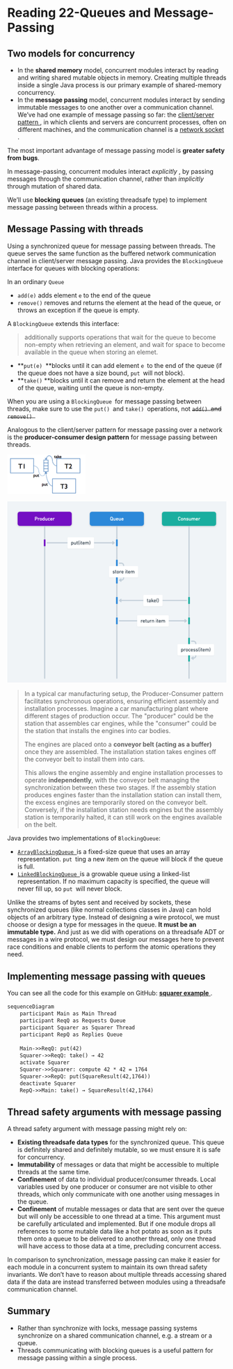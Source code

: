 # Reading 22-Queues and Message-Passing

## Two models for concurrency

- In the **shared memory** model, concurrent modules interact by reading and writing shared mutable objects in memory. Creating multiple threads inside a single Java process is our primary example of shared-memory concurrency.
- In the **message passing** model, concurrent modules interact by sending immutable messages to one another over a communication channel. We’ve had one example of message passing so far: the [client/server pattern ](https://ocw.mit.edu/ans7870/6/6.005/s16/classes/21-sockets-networking/#clientserver_design_pattern), in which clients and servers are concurrent processes, often on different machines, and the communication channel is a [network socket ](https://ocw.mit.edu/ans7870/6/6.005/s16/classes/21-sockets-networking/#network_sockets).

The most important advantage of message passing model is **greater safety from bugs**.

In message-passing, concurrent modules interact *explicitly* , by passing messages through the communication channel, rather than *implicitly* through mutation of shared data.

 We’ll use **blocking queues** (an existing threadsafe type) to implement message passing between threads within a process.

## Message Passing with threads

Using a synchronized queue for message passing between threads. The queue serves the same function as the buffered network communication channel in client/server message passing. Java provides the `BlockingQueue` interface for queues with blocking operations:

In an ordinary `Queue`

- `add(e)` adds element `e` to the end of the queue
- `remove()` removes and returns the element at the head of the queue, or throws an exception if the queue is empty.

A `BlockingQueue` extends this interface:

> additionally supports operations that wait for the queue to become non-empty when retrieving an element, and wait for space to become available in the queue when storing an elemet.

- **`put(e) `**blocks until it can add element `e `to the end of the queue (if the queue does not have a size bound, `put `will not block).
- **`take()` **blocks until it can remove and return the element at the head of the queue, waiting until the queue is non-empty.

When you are using a `BlockingQueue `for message passing between threads, make sure to use the `put() `and `take() `operations, not ~~`add() `and `remove() `~~

Analogous to the client/server pattern for message passing over a network is the **producer-consumer design pattern** for message passing between threads.

<img src="assets/producer-consumer.png" alt="producer-consumer message passing" style="zoom:50%;" />

![Producer-Consumer sequence diagram](assets/producer-consumer-sequence-diagram.png)

> In a typical car manufacturing setup, the Producer-Consumer pattern facilitates synchronous operations, ensuring efficient assembly and installation processes. Imagine a car manufacturing plant where different stages of production occur. The "producer" could be the station that assembles car engines, while the "consumer" could be the station that installs the engines into car bodies. 
>
> The engines are placed onto a **conveyor belt (acting as a buffer)** once they are assembled. The installation station takes engines off the conveyor belt to install them into cars. 
>
> This allows the engine assembly and engine installation processes to operate **independently**, with the conveyor belt managing the synchronization between these two stages. If the assembly station produces engines faster than the installation station can install them, the excess engines are temporarily stored on the conveyor belt. Conversely, if the installation station needs engines but the assembly station is temporarily halted, it can still work on the engines available on the belt.

Java provides two implementations of `BlockingQueue`:

- [`ArrayBlockingQueue `](https://docs.oracle.com/javase/8/docs/api/?java/util/concurrent/ArrayBlockingQueue.html)is a fixed-size queue that uses an array representation. `put `ting a new item on the queue will block if the queue is full.
- [`LinkedBlockingQueue `](https://docs.oracle.com/javase/8/docs/api/?java/util/concurrent/LinkedBlockingQueue.html)is a growable queue using a linked-list representation. If no maximum capacity is specified, the queue will never fill up, so `put `will never block.

Unlike the streams of bytes sent and received by sockets, these synchronized queues (like normal collections classes in Java) can hold objects of an arbitrary type. Instead of designing a wire protocol, we must choose or design a type for messages in the queue. **It must be an immutable type.** And just as we did with operations on a threadsafe ADT or messages in a wire protocol, we must design our messages here to prevent race conditions and enable clients to perform the atomic operations they need.

## Implementing message passing with queues

You can see all the code for this example on GitHub: [**squarer example** ](https://github.com/mit6005/sp16-ex22-square). 

```mermaid
sequenceDiagram
    participant Main as Main Thread
    participant ReqQ as Requests Queue
    participant Squarer as Squarer Thread
    participant RepQ as Replies Queue

    Main->>ReqQ: put(42)
    Squarer->>ReqQ: take() → 42
    activate Squarer
    Squarer->>Squarer: compute 42 * 42 = 1764
    Squarer->>RepQ: put(SquareResult(42,1764))
    deactivate Squarer
    RepQ->>Main: take() → SquareResult(42,1764)
```

## Thread safety arguments with message passing

A thread safety argument with message passing might rely on:

- **Existing threadsafe data types** for the synchronized queue. This queue is definitely shared and definitely mutable, so we must ensure it is safe for concurrency.
- **Immutability** of messages or data that might be accessible to multiple threads at the same time.
- **Confinement** of data to individual producer/consumer threads. Local variables used by one producer or consumer are not visible to other threads, which only communicate with one another using messages in the queue.
- **Confinement** of mutable messages or data that are sent over the queue but will only be accessible to one thread at a time. This argument must be carefully articulated and implemented. But if one module drops all references to some mutable data like a hot potato as soon as it puts them onto a queue to be delivered to another thread, only one thread will have access to those data at a time, precluding concurrent access.

In comparison to synchronization, message passing can make it easier for each module in a concurrent system to maintain its own thread safety invariants. We don’t have to reason about multiple threads accessing shared data if the data are instead transferred between modules using a threadsafe communication channel.

## Summary

- Rather than synchronize with locks, message passing systems synchronize on a shared communication channel, e.g. a stream or a queue.
- Threads communicating with blocking queues is a useful pattern for message passing within a single process.